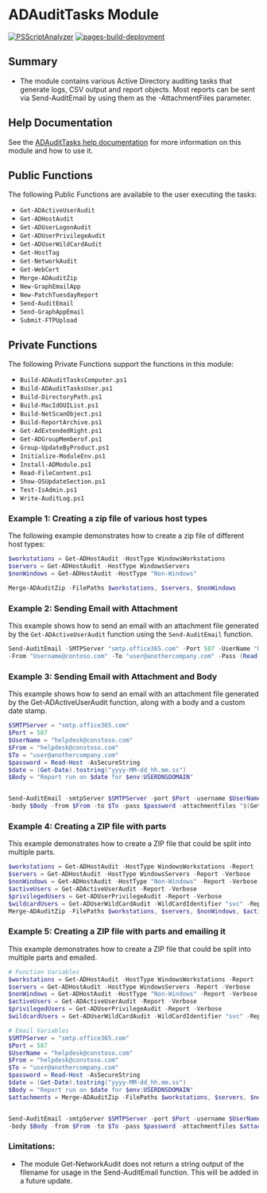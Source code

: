 # ADAuditTasks Module
[![PSScriptAnalyzer](https://github.com/CriticalSolutionsNetwork/ADAuditTasks/actions/workflows/powershell.yml/badge.svg)](https://github.com/CriticalSolutionsNetwork/ADAuditTasks/actions/workflows/powershell.yml)
[![pages-build-deployment](https://github.com/CriticalSolutionsNetwork/ADAuditTasks/actions/workflows/pages/pages-build-deployment/badge.svg)](https://github.com/CriticalSolutionsNetwork/ADAuditTasks/actions/workflows/pages/pages-build-deployment)
## Summary

- The module contains various Active Directory auditing tasks that generate logs, CSV output and report objects. 
Most reports can be sent via Send-AuditEmail by using them as the -AttachmentFiles parameter. 

## Help Documentation

See the [ADAuditTasks help documentation](https://criticalsolutionsnetwork.github.io/ADAuditTasks/) for more information on this module and how to use it.

## Public Functions
 The following Public Functions are available to the user executing the tasks: 

- `Get-ADActiveUserAudit`
- `Get-ADHostAudit`
- `Get-ADUserLogonAudit`
- `Get-ADUserPrivilegeAudit`
- `Get-ADUserWildCardAudit`
- `Get-HostTag`
- `Get-NetworkAudit`
- `Get-WebCert`
- `Merge-ADAuditZip`
- `New-GraphEmailApp`
- `New-PatchTuesdayReport`
- `Send-AuditEmail`
- `Send-GraphAppEmail`
- `Submit-FTPUpload`

## Private Functions
The following Private Functions support the functions in this module:

- `Build-ADAuditTasksComputer.ps1`
- `Build-ADAuditTasksUser.ps1`
- `Build-DirectoryPath.ps1`
- `Build-MacIdOUIList.ps1`
- `Build-NetScanObject.ps1`
- `Build-ReportArchive.ps1`
- `Get-AdExtendedRight.ps1`
- `Get-ADGroupMemberof.ps1`
- `Group-UpdateByProduct.ps1`
- `Initialize-ModuleEnv.ps1`
- `Install-ADModule.ps1`
- `Read-FileContent.ps1`
- `Show-OSUpdateSection.ps1`
- `Test-IsAdmin.ps1`
- `Write-AuditLog.ps1`

### Example 1: Creating a zip file of various host types

The following example demonstrates how to create a zip file of different host types:

```powershell
$workstations = Get-ADHostAudit -HostType WindowsWorkstations
$servers = Get-ADHostAudit -HostType WindowsServers
$nonWindows = Get-ADHostAudit -HostType "Non-Windows"

Merge-ADAuditZip -FilePaths $workstations, $servers, $nonWindows

```
### Example 2: Sending Email with **Attachment**

This example shows how to send an email with an attachment file generated by the `Get-ADActiveUserAudit` function using the `Send-AuditEmail` function.

```powershell
Send-AuditEmail -SMTPServer "smtp.office365.com" -Port 587 -UserName "Username@contoso.com" `
-From "Username@contoso.com" -To "user@anothercompany.com" -Pass (Read-Host -AsSecureString) -AttachmentFiles "$(Get-ADActiveUserAudit -Report)" -SSL
```
### Example 3: Sending Email with Attachment and Body
This example shows how to send an email with an attachment file generated by the Get-ADActiveUserAudit function, along with a body and a custom date stamp.

```powershell
$SMTPServer = "smtp.office365.com"
$Port = 587
$UserName = "helpdesk@constoso.com"
$From = "helpdesk@constoso.com"
$To = "user@anothercompany.com"
$password = Read-Host -AsSecureString
$date = (Get-Date).tostring("yyyy-MM-dd_hh.mm.ss")
$Body = "Report run on $date for $env:USERDNSDOMAIN"


Send-AuditEmail -smtpServer $SMTPServer -port $Port -username $UserName `
-body $Body -from $From -to $To -pass $password -attachmentfiles "$(Get-ADActiveUserAudit -Report)" -ssl
```

### Example 4: Creating a ZIP file with parts

This example demonstrates how to create a ZIP file that could be split into multiple parts. 

```powershell
$workstations = Get-ADHostAudit -HostType WindowsWorkstations -Report -Verbose
$servers = Get-ADHostAudit -HostType WindowsServers -Report -Verbose
$nonWindows = Get-ADHostAudit -HostType "Non-Windows" -Report -Verbose
$activeUsers = Get-ADActiveUserAudit -Report -Verbose
$privilegedUsers = Get-ADUserPrivilegeAudit -Report -Verbose
$wildcardUsers = Get-ADUserWildCardAudit -WildCardIdentifier "svc" -Report -Verbose
Merge-ADAuditZip -FilePaths $workstations, $servers, $nonWindows, $activeUsers, $privilegedUsers, $wildcardUsers -MaxFileSize 100MB -OutputFolder "C:\Temp" -OpenDirectory
```
### Example 5: Creating a ZIP file with parts and emailing it

This example demonstrates how to create a ZIP file that could be split into multiple parts and emailed.

```powershell
# Function Variables
$workstations = Get-ADHostAudit -HostType WindowsWorkstations -Report -Verbose
$servers = Get-ADHostAudit -HostType WindowsServers -Report -Verbose
$nonWindows = Get-ADHostAudit -HostType "Non-Windows" -Report -Verbose
$activeUsers = Get-ADActiveUserAudit -Report -Verbose
$privilegedUsers = Get-ADUserPrivilegeAudit -Report -Verbose
$wildcardUsers = Get-ADUserWildCardAudit -WildCardIdentifier "svc" -Report -Verbose

# Email Variables
$SMTPServer = "smtp.office365.com"
$Port = 587
$UserName = "helpdesk@constoso.com"
$From = "helpdesk@constoso.com"
$To = "user@anothercompany.com"
$password = Read-Host -AsSecureString
$date = (Get-Date).tostring("yyyy-MM-dd_hh.mm.ss")
$Body = "Report run on $date for $env:USERDNSDOMAIN"
$attachments = Merge-ADAuditZip -FilePaths $workstations, $servers, $nonWindows, $activeUsers, $privilegedUsers, $wildcardUsers


Send-AuditEmail -smtpServer $SMTPServer -port $Port -username $UserName `
-body $Body -from $From -to $To -pass $password -attachmentfiles $attachments -ssl
```
### Limitations:

- The module Get-NetworkAudit does not return a string output of the filename for usage in the Send-AuditEmail function. 
This will be added in a future update. 
